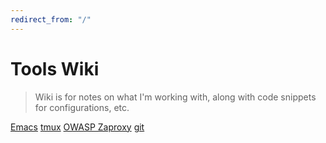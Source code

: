 ```yaml
---
redirect_from: "/"
---
```



# Tools Wiki

> Wiki is for notes on what I'm working with, along with code snippets for configurations, etc.

[Emacs](Emacs)
[tmux](tmux)
[OWASP Zaproxy](OWASP-ZAPROXY)
[git](git)
